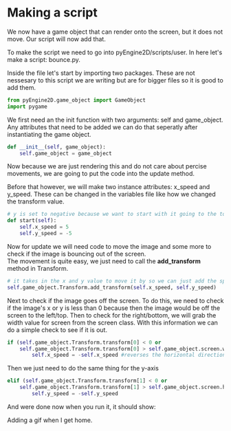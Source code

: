 # Making a script
We now have a game object that can render onto the screen, but it does not move. Our script will now add that. <br />

To make the script we need to go into pyEngine2D/scripts/user. In here let's make a script: bounce.py. <br />

Inside the file let's start by importing two packages. These are not nessesary to this script we are writing but are for bigger files so it is good to add them. 
```python
from pyEngine2D.game_object import GameObject
import pygame
```
We first need an the init function with two arguments: self and game_object. Any attributes that need to be added we can do that seperatly after instantiating the game object.<br />
```python
def __init__(self, game_object):
	self.game_object = game_object
```
Now because we are just rendering this and do not care about percise movements, we are going to put the code into the update method. <br />

Before that however, we will make two instance attributes: x_speed and y_speed. These can be changed in the variables file like how we changed the transform value. <br />
```python
# y is set to negative because we want to start with it going to the top right corner and (0,0) is in the top left.
def start(self):
    self.x_speed = 5
    self.y_speed = -5
```
Now for update we will need code to move the image and some more to check if the image is bouncing out of the screen.<br />
The movement is quite easy, we just need to call the __add_transform__ method in Transform. <br />
```python
# it takes in the x and y value to move it by so we can just add the speed values.
self.game_object.Transform.add_transform(self.x_speed, self.y_speed)
```
Next to check if the image goes off the screen. To do this, we need to check if the image's x or y is less than 0 because then the image would be off the screen to the left/top. Then to check for the right/bottom, we will grab the width value for screen from the screen class. With this information we can do a simple check to see if it is out.<br />
```python
if (self.game_object.Transform.transform[0] < 0 or
    self.game_object.Transform.transform[0] > self.game_object.screen.width): 
        self.x_speed = -self.x_speed #reverses the horizontal direction of the go
```
Then we just need to do the same thing for the y-axis
```python
elif (self.game_object.Transform.transform[1] < 0 or
    self.game_object.Transform.transform[1] > self.game_object.screen.height): 
        self.y_speed = -self.y_speed
```
And were done now when you run it, it should show: <br />

Adding a gif when I get home.